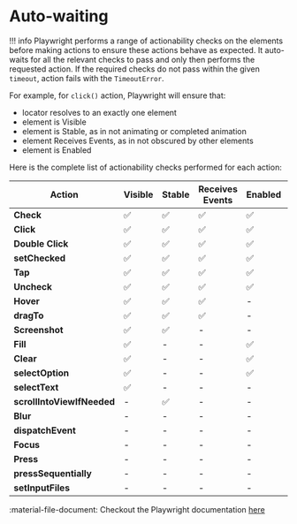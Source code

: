 # **Auto-waiting**

!!! info 
    Playwright performs a range of actionability checks on the elements before making actions to ensure these actions behave as expected. It auto-waits for all the relevant checks to pass and only then performs the requested action. If the required checks do not pass within the given `timeout`, action fails with the `TimeoutError`.

For example, for `click()` action, Playwright will ensure that:

* locator resolves to an exactly one element
* element is Visible
* element is Stable, as in not animating or completed animation
* element Receives Events, as in not obscured by other elements
* element is Enabled

Here is the complete list of actionability checks performed for each action:

Action|Visible|	Stable|	Receives Events	|Enabled|	Editable|
------|-------|-------|-----------------|-------|---------|
**Check**|	:white_check_mark:|	:white_check_mark:|	:white_check_mark:|	:white_check_mark:|	-|
**Click**|	:white_check_mark:|	:white_check_mark:|	:white_check_mark:|	:white_check_mark:|	-|
**Double Click**|	:white_check_mark:|	:white_check_mark:|	:white_check_mark:|	:white_check_mark:|	-|
**setChecked**|	:white_check_mark:|	:white_check_mark:|	:white_check_mark:|	:white_check_mark:|	-|
**Tap**	|	:white_check_mark:|	:white_check_mark:|	:white_check_mark:|	:white_check_mark:|	-|
**Uncheck**	|	:white_check_mark:|	:white_check_mark:|	:white_check_mark:|	:white_check_mark:|	-|
**Hover**	|:white_check_mark:|	:white_check_mark:|	:white_check_mark:|	-|	-|
**dragTo**	|:white_check_mark:|	:white_check_mark:|	:white_check_mark:|	-|	-|
**Screenshot**	|:white_check_mark:|	:white_check_mark:|	-|	-	|-|
**Fill**	|:white_check_mark:|	-|	-|	:white_check_mark:|	:white_check_mark:|
**Clear**	|:white_check_mark:|	-|	-|	:white_check_mark:|	:white_check_mark:|
**selectOption**	|:white_check_mark:|	-	|-	|:white_check_mark:|	-|
**selectText**	|:white_check_mark:|	-|	-|	-|	-|
**scrollIntoViewIfNeeded**|	-|	:white_check_mark:|	-|	-|	-|
**Blur**	|-|	-|	-|	-|	-|
**dispatchEvent**	|-|	-|	-|	-|	-|
**Focus**	|-|	-|	-|	-|	-|
**Press**|-|	-|	-|	-|	-|
**pressSequentially**	|-|	-|	-|	-|	-|
**setInputFiles**	|-|	-|	-|	-|	-|

:material-file-document: Checkout the Playwright documentation [here](https://playwright.dev/docs/actionability)